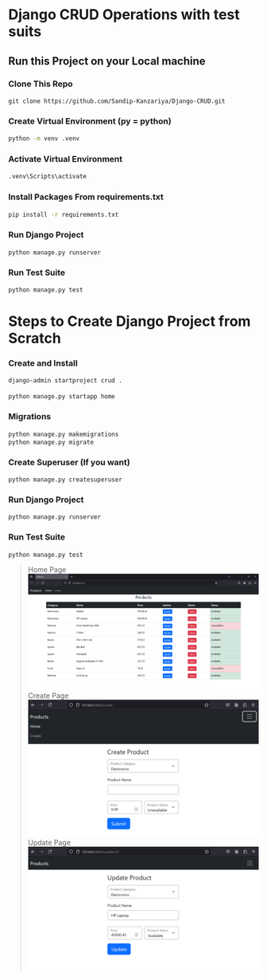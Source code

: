# Django CRUD Operations with test suits 

## Run this Project on your Local machine 

### Clone This Repo 
```commandline
git clone https://github.com/Sandip-Kanzariya/Django-CRUD.git
```

### Create Virtual Environment (py = python)

```bash
python -m venv .venv
```

### Activate Virtual Environment

```bash
.venv\Scripts\activate
```

### Install Packages From requirements.txt

```bash
pip install -r requirements.txt
```

### Run Django Project
```commandline
python manage.py runserver 
```

### Run Test Suite
```commandline
python manage.py test
```

# Steps to Create Django Project from Scratch 

### Create and Install
```commandline
django-admin startproject crud .

python manage.py startapp home
```

### Migrations 
```commandline
python manage.py makemigrations 
python manage.py migrate 
```

### Create Superuser (If you want)
```commandline
python manage.py createsuperuser
```

### Run Django Project
```commandline
python manage.py runserver 
```

### Run Test Suite
```commandline
python manage.py test
```

> Home Page 
![Read](images/img.png)
> Create Page 
![Create](images/img_1.png)
> Update Page 
![Update](images/img_2.png)